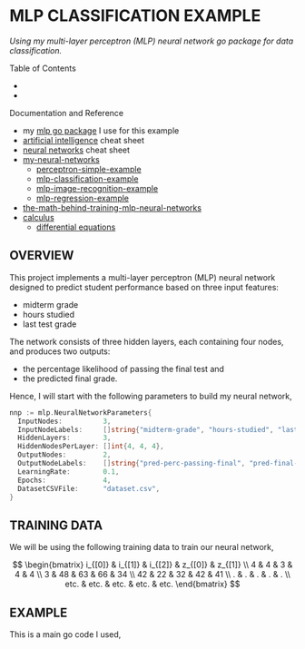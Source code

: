 # MLP CLASSIFICATION EXAMPLE

_Using my multi-layer perceptron (MLP) neural network go package for
data classification._

Table of Contents

* []()
* []()

Documentation and Reference

* my
 [mlp go package](https://github.com/JeffDeCola/my-go-packages/tree/master/mlp)
 I use for this example
* [artificial intelligence](https://github.com/JeffDeCola/my-cheat-sheets/tree/master/software/development/software-architectures/artificial-intelligence/artificial-intelligence-cheat-sheet)
cheat sheet
* [neural networks](https://github.com/JeffDeCola/my-cheat-sheets/tree/master/software/development/software-architectures/artificial-intelligence/artificial-intelligence-cheat-sheet/neural-networks.md)
cheat sheet
* [my-neural-networks](https://github.com/JeffDeCola/my-neural-networks/tree/main)
  * [perceptron-simple-example](https://github.com/JeffDeCola/my-neural-networks/tree/main/perceptron-simple-example)
  * [mlp-classification-example](https://github.com/JeffDeCola/my-neural-networks/tree/main/mlp-classification-example)
  * [mlp-image-recognition-example](https://github.com/JeffDeCola/my-neural-networks/tree/main/mlp-regression-example)
  * [mlp-regression-example](https://github.com/JeffDeCola/my-neural-networks/tree/main/mlp-image-recognition-example)
* [the-math-behind-training-mlp-neural-networks](https://github.com/JeffDeCola/my-cheat-sheets/tree/master/software/development/software-architectures/artificial-intelligence/artificial-intelligence-cheat-sheet/the-math-behind-training-mlp-neural-networks.md)
* [calculus](https://github.com/JeffDeCola/my-cheat-sheets/tree/master/other/stem/math/pure/changes/calculus-cheat-sheet)
  * [differential equations](https://github.com/JeffDeCola/my-cheat-sheets/tree/master/other/stem/math/pure/changes/calculus-cheat-sheet/differential-equations-cheat-sheet)

## OVERVIEW

This project implements a multi-layer perceptron (MLP) neural network designed
to predict student performance based on three input features:

* midterm grade
* hours studied
* last test grade

The network consists of three hidden layers, each containing four nodes,
and produces two outputs:

* the percentage likelihood of passing the final test and
* the predicted final grade.

Hence, I will start with the following parameters to build my neural network,

```go
nnp := mlp.NeuralNetworkParameters{
  InputNodes:          3,
  InputNodeLabels:     []string{"midterm-grade", "hours-studied", "last-test-grade"},
  HiddenLayers:        3,
  HiddenNodesPerLayer: []int{4, 4, 4},
  OutputNodes:         2,
  OutputNodeLabels:    []string{"pred-perc-passing-final", "pred-final-grade"},
  LearningRate:        0.1,
  Epochs:              4,
  DatasetCSVFile:      "dataset.csv",
}
```

## TRAINING DATA

We will be using the following training data to train our neural network,

$$
\begin{bmatrix}
i_{[0]} & i_{[1]} & i_{[2]} & z_{[0]} & z_{[1]} \\
4 & 4 & 3 & 4 & 4 \\
3 & 48 & 63 & 66 & 34 \\
42 & 22 & 32 & 42 & 41 \\
. & . & . & . & . \\
etc. & etc. & etc. & etc. & etc.
\end{bmatrix}
$$

## EXAMPLE

This is a main go code I used,

```go

```
